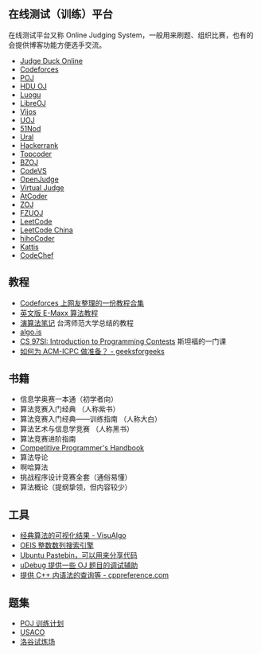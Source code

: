 ## 在线测试（训练）平台

在线测试平台又称 Online Judging System，一般用来刷题、组织比赛，也有的会提供博客功能方便选手交流。

- [Judge Duck Online](https://duck.ac/)
- [Codeforces](https://codeforces.com/)
- [POJ](http://poj.org/)
- [HDU OJ](http://acm.hdu.edu.cn/)
- [Luogu](http://www.luogu.org/)
- [LibreOJ](https://loj.ac/)
- [Vijos](https://vijos.org/)
- [UOJ](http://uoj.ac/)
- [51Nod](https://www.51nod.com/)
- [Ural](http://acm.timus.ru/)
- [Hackerrank](https://www.hackerrank.com/)
- [Topcoder](https://www.topcoder.com/)
- [BZOJ](https://www.lydsy.com/JudgeOnline/)
- [CodeVS](http://www.codevs.cn/)
- [OpenJudge](http://openjudge.cn/)
- [Virtual Judge](https://vjudge.net/)
- [AtCoder](https://atcoder.jp/)
- [ZOJ](http://acm.zju.edu.cn/onlinejudge/)
- [FZUOJ](http://acm.fzu.edu.cn/)
- [LeetCode](https://leetcode.com/)
- [LeetCode China](https://leetcode-cn.com/)
- [hihoCoder](https://hihocoder.com/)
- [Kattis](https://open.kattis.com/)
- [CodeChef](https://codechef.com/)

## 教程

- [Codeforces 上网友整理的一份教程合集](http://codeforces.com/blog/entry/57282)
- [英文版 E-Maxx 算法教程](https://cp-algorithms.com/)
- [演算法笔记](http://www.csie.ntnu.edu.tw/~u91029/) 台湾师范大学总结的教程
- [algo.is](https://algo.is/t-414-aflv-competitive-programming-course-2016/)
- [CS 97SI: Introduction to Programming Contests](http://web.stanford.edu/class/cs97si/) 斯坦福的一门课
- [如何为 ACM-ICPC 做准备？ - geeksforgeeks](https://www.geeksforgeeks.org/how-to-prepare-for-acm-icpc/)

## 书籍

- 信息学奥赛一本通（初学者向）
- 算法竞赛入门经典 （人称紫书）
- 算法竞赛入门经典——训练指南 （人称大白）
- 算法艺术与信息学竞赛 （人称黑书）
- 算法竞赛进阶指南
- [Competitive Programmer's Handbook](https://cses.fi/book/index.html)
- 算法导论
- 啊哈算法
- 挑战程序设计竞赛全套（通俗易懂）
- 算法概论（提纲挚领，但内容较少）

## 工具

- [经典算法的可视化结果 - VisuAlgo](https://visualgo.net/en)
- [OEIS 整数数列搜索引擎](https://oeis.org)
- [Ubuntu Pastebin，可以用来分享代码](https://paste.ubuntu.com)
- [uDebug 提供一些 OJ 题目的调试辅助](https://www.udebug.com)
- [提供 C++ 内语法的查询等 - cppreference.com](https://en.cppreference.com/w/)

## 题集

- [POJ 训练计划](http://blog.csdn.net/skywalkert/article/details/46594541)
- [USACO](http://train.usaco.org/usacogate)
- [洛谷试炼场](https://www.luogu.org/training/mainpage)
